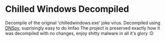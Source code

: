 # Chilled Windows Decompiled
 Decompile of the original 'chilledwindows.exe' joke virus.
 Decompiled using [DNSpy](https://github.com/dnSpy/dnSpy), suprisingly easy to do lmfao
 The project is preserved exactly how it was decompiled with no changes, enjoy shitty malware in all it's glory :D
